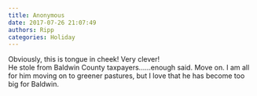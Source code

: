 ```yaml
---
title: Anonymous
date: 2017-07-26 21:07:49
authors: Ripp
categories: Holiday
---
```


 Obviously, this is tongue in cheek!  Very clever!  
He stole from Baldwin County taxpayers......enough said.  Move on.
I am all for him moving on to greener pastures, but I love that he has become too big for Baldwin.